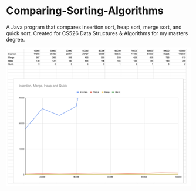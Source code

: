 # Comparing-Sorting-Algorithms
A Java program that compares insertion sort, heap sort, merge sort, and quick sort. Created for CS526 Data Structures &amp; Algorithms for my masters degree.

![Graph](HW5_P7Graph.png)